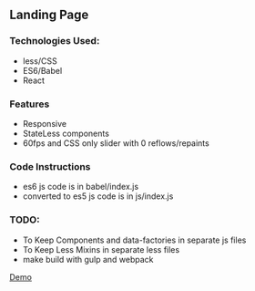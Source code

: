 <h2>Landing Page</h2>
<h3>Technologies Used:</h3>
<ul>
  <li>less/CSS</li>
  <li>ES6/Babel</li>
  <li>React</li>
</ul>

<h3>Features</h3>
<ul>
  <li>Responsive</li>
  <li>StateLess components</li>
  <li>60fps and CSS only slider with 0 reflows/repaints</li>
</ul>
<h3>Code Instructions</h3>
<ul>
<li>es6 js code is in babel/index.js</li>
<li>converted to es5 js code is in js/index.js</li>
</ul>
<h3>TODO:</h3>
<ul>
  <li>To Keep Components and data-factories in separate js files
  <li>To Keep Less Mixins in separate less files
  <li> make build with gulp and webpack</li>
</ul>

<a href="http://rawgit.com/shishirarora3/landing-page/master/index.html" target="_blank">Demo</a>
